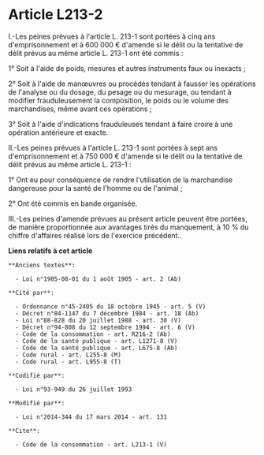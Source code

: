 # Article L213-2

I.-Les peines prévues à l'article L. 213-1 sont portées à cinq ans d'emprisonnement et à 600 000 € d'amende si le délit ou la
tentative de délit prévus au même article L. 213-1 ont été commis : 

1° Soit à l'aide de poids, mesures et autres instruments faux ou inexacts ; 

2° Soit à l'aide de manœuvres ou procédés tendant à fausser les opérations de l'analyse ou du dosage, du pesage ou du
mesurage, ou tendant à modifier frauduleusement la composition, le poids ou le volume des marchandises, même avant ces
opérations ; 

3° Soit à l'aide d'indications frauduleuses tendant à faire croire à une opération antérieure et exacte. 

II.-Les peines prévues à l'article L. 213-1 sont portées à sept ans d'emprisonnement et à 750 000 € d'amende si le délit ou
la tentative de délit prévus au même article L. 213-1 : 

1° Ont eu pour conséquence de rendre l'utilisation de la marchandise dangereuse pour la santé de l'homme ou de l'animal ; 

2° Ont été commis en bande organisée. 

III.-Les peines d'amende prévues au présent article peuvent être portées, de manière proportionnée aux avantages tirés du
manquement, à 10 % du chiffre d'affaires réalisé lors de l'exercice précédent..

**Liens relatifs à cet article**

	**Anciens textes**:

	  - Loi n°1905-08-01 du 1 août 1905 - art. 2 (Ab)

	**Cité par**:

	  - Ordonnance n°45-2405 du 18 octobre 1945 - art. 5 (V)
	  - Décret n°84-1147 du 7 décembre 1984 - art. 18 (Ab)
	  - Loi n°88-828 du 20 juillet 1988 - art. 30 (V)
	  - Décret n°94-808 du 12 septembre 1994 - art. 6 (V)
	  - Code de la consommation - art. R216-2 (Ab)
	  - Code de la santé publique - art. L1271-8 (V)
	  - Code de la santé publique - art. L675-8 (Ab)
	  - Code rural - art. L255-8 (M)
	  - Code rural - art. L955-8 (T)

	**Codifié par**:

	  - Loi n°93-949 du 26 juillet 1993

	**Modifié par**:

	  - Loi n°2014-344 du 17 mars 2014 - art. 131

	**Cite**:

	  - Code de la consommation - art. L213-1 (V)
